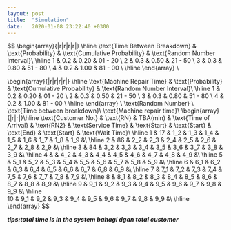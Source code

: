 ```yaml
---
layout: post
title:  "Simulation"
date:   2020-01-08 23:22:40 +0300
---
```


$$
\begin{array}{|r|r|r|r|} \hline
\text{Time Between Breakdown} & \text{Probability} & \text{Cumulative Probability} & \text{Random Number Interval}\\ \hline
          1 &   0.2 & 0.20 & 01 - 20  \\
          2 &   0.3 & 0.50 & 21 - 50  \\
          3 &   0.3 & 0.80 & 51 - 80  \\
          4 &   0.2 & 1.00 & 81 - 00 \\ \hline
\end{array}
\\

\begin{array}{|r|r|r|r|} \hline
\text{Machine Repair Time} & \text{Probability} & \text{Cumulative Probability} & \text{Random Number Interval}\\ \hline
        1 &   0.2 & 0.20 & 01 - 20  \\
          2 &   0.3 & 0.50 & 21 - 50  \\
          3 &   0.3 & 0.80 & 51 - 80  \\
          4 &   0.2 & 1.00 & 81 - 00 \\ \hline
\end{array}
\\
\text{Random Number} \\
\text{Time between breakdown}\\
\text{Machine repair time}\\
\begin{array}{|r|r|}\hline 
\text{Customer No.} & \text{RN} & TBA(min) & \text{Time of Arrival} & \text{RN2} & \text{Service Time} & \text{Start} & \text{Start}  & \text{End} & \text{Start} & \text{Wait Time}\\ \hline 
1 & 17 & 1_2 & 1_3 & 1_4 & 1_5 & 1_6 & 1_7 & 1_8 & 1_9  &\\ \hline 
2 & 86 & 2_2 & 2_3 & 2_4 & 2_5 & 2_6 & 2_7 & 2_8 & 2_9 &\\ \hline 
3 & 84 & 3_2 & 3_3 & 3_4 & 3_5 & 3_6 & 3_7 & 3_8 & 3_9 &\\ \hline 
4 &  & 4_2 & 4_3 & 4_4 & 4_5 & 4_6 & 4_7 & 4_8 & 4_9 &\\ \hline 
5 & 5_1 & 5_2 & 5_3 & 5_4 & 5_5 & 5_6 & 5_7 & 5_8 & 5_9 &\\ \hline 
6 & 6_1 & 6_2 & 6_3 & 6_4 & 6_5 & 6_6 & 6_7 & 6_8 & 6_9 &\\ \hline 
7 & 7_1 & 7_2 & 7_3 & 7_4 & 7_5 & 7_6 & 7_7 & 7_8 & 7_9 &\\ \hline 
8 & 8_1 & 8_2 & 8_3 & 8_4 & 8_5 & 8_6 & 8_7 & 8_8 & 8_9 &\\ \hline 
9 & 9_1 & 9_2 & 9_3 & 9_4 & 9_5 & 9_6 & 9_7 & 9_8 & 9_9 &\\ \hline  
10 & 9_1 & 9_2 & 9_3 & 9_4 & 9_5 & 9_6 & 9_7 & 9_8 & 9_9 &\\ \hline  
\end{array}
$$

***tips:total time is in the system bahagi dgan total customer***